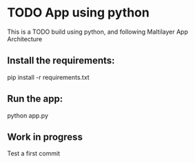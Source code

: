 
# TODO App using python
This is a TODO build using python, and following Maltilayer App Architecture

## Install the requirements:
pip install -r requirements.txt

## Run the app:
python app.py

## Work in progress
Test a first commit
